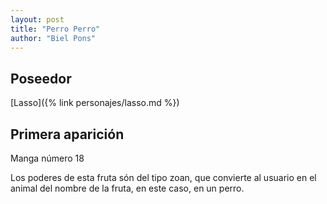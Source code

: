 ```yaml
---
layout: post
title: "Perro Perro"
author: "Biel Pons"
---
```


## Poseedor

[Lasso]({% link personajes/lasso.md %})

## Primera aparición

Manga número 18

Los poderes de esta fruta són del tipo zoan, que convierte al usuario en el animal del nombre de la fruta, en este caso, en un perro.